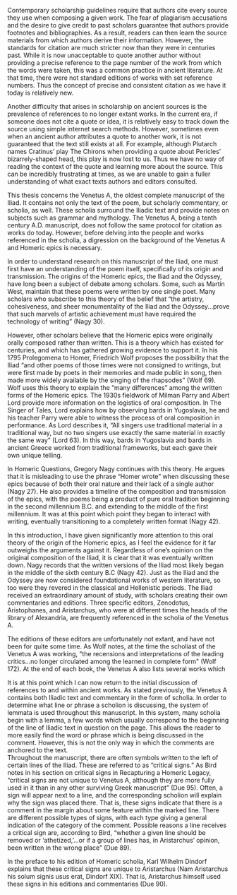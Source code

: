 Contemporary scholarship guidelines require that authors cite every source they use when composing a given work. The fear of plagiarism accusations and the desire to give credit to past scholars guarantee that authors provide footnotes and bibliographies. As a result, readers can then learn the source materials from which authors derive their information. However, the standards for citation are much stricter now than they were in centuries past. While it is now unacceptable to quote another author without providing a precise reference to the page number of the work from which the words were taken, this was a common practice in ancient literature. At that time, there were not standard editions of works with set reference numbers. Thus the concept of precise and consistent citation as we have it today is relatively new. 

Another difficulty that arises in scholarship on ancient sources is the prevalence of references to no longer extant works. In the current era, if someone does not cite a quote or idea, it is relatively easy to track down the source using simple internet search methods. However, sometimes even when an ancient author attributes a quote to another work, it is not guaranteed that the text still exists at all. For example, although Plutarch names Cratinus’ play The Chirons when providing a quote about Pericles’ bizarrely-shaped head, this play is now lost to us. Thus we have no way of reading the context of the quote and learning more about the source. This can be incredibly frustrating at times, as we are unable to gain a fuller understanding of what exact texts authors and editors consulted. 

This thesis concerns the Venetus A, the oldest complete manuscript of the Iliad. It contains not only the text of the poem, but scholarly commentary, or scholia, as well. These scholia surround the Iliadic text and provide notes on subjects such as grammar and mythology. The Venetus A, being a tenth century A.D. manuscript, does not follow the same protocol for citation as works do today. However, before delving into the people and works referenced in the scholia, a digression on the background of the Venetus A and Homeric epics is necessary.

In order to understand research on this manuscript of the Iliad, one must first have an understanding of the poem itself, specifically of its origin and transmission. The origins of the Homeric epics, the Iliad and the Odyssey, have long been a subject of debate among scholars. Some, such as Martin West, maintain that these poems were written by one single poet. Many scholars who subscribe to this theory of the belief that “the artistry, cohesiveness, and sheer monumentality of the Iliad and the Odyssey...prove that such marvels of artistic achievement must have required the technology of writing” (Nagy 30).

However, other scholars believe that the Homeric epics were originally orally composed rather than written. This is a theory which has existed for centuries, and which has gathered growing evidence to support it. In his 1795 Prolegomena to Homer, Friedrich Wolf proposes the possibility that the Iliad “and other poems of those times were not consigned to writings, but were first made by poets in their memories and made public in song, then made more widely available by the singing of the rhapsodes” (Wolf 69). Wolf uses this theory to explain the “many differences” among the written forms of the Homeric epics. The 1930s fieldwork of Milman Parry and Albert Lord provide more information on the logistics of oral composition. In The Singer of Tales, Lord explains how by observing bards in Yugoslavia, he and his teacher Parry were able to witness the process of oral composition in performance. As Lord describes it, “All singers use traditional material in a traditional way, but no two singers use exactly the same material in exactly the same way” (Lord 63). In this way, bards in Yugoslavia and bards in ancient Greece worked from traditional frameworks, but each gave their own unique telling.  

In Homeric Questions, Gregory Nagy continues with this theory. He argues that it is misleading to use the phrase “Homer wrote” when discussing these epics because of both their oral nature and their lack of a single author (Nagy 27). He also provides a timeline of the composition and transmission of the epics, with the poems being a product of pure oral tradition beginning in the second millennium B.C. and extending to the middle of the first millennium. It was at this point which point they began to interact with writing, eventually transitioning to a completely written format (Nagy 42).

In this introduction, I have given significantly more attention to this oral theory of the origin of the Homeric epics, as I feel the evidence for it far outweighs the arguments against it. Regardless of one’s opinion on the original composition of the Iliad, it is clear that it was eventually written down. Nagy records that the written versions of the Iliad most likely began in the middle of the sixth century B.C (Nagy 42). Just as the Iliad and the Odyssey are now considered foundational works of western literature, so too were they revered in the classical and Hellenistic periods. The Iliad received an extraordinary amount of study, with scholars creating their own commentaries and editions. Three specific editors, Zenodotus, Aristophanes, and Aristarchus, who were at different times the heads of the library of Alexandria, are frequently referenced in the scholia of the Venetus A.

The editions of these editors are unfortunately not extant, and have not been for quite some time. As Wolf notes, at the time the scholiast of the Venetus A was working, "the recensions and interpretations of the leading critics...no longer circulated among the learned in complete form" (Wolf 172). At the end of each book, the Venetus A also lists several works which 

It is at this point which I can now return to the initial discussion of references to and within ancient works. As stated previously, the Venetus A contains both Iliadic text and commentary in the form of scholia. In order to determine what line or phrase a scholion is discussing, the system of lemmata is used throughout this manuscript. In this system, many scholia begin with a lemma, a few words which usually correspond to the beginning of the line of Iliadic text in question on the page. This allows the reader to more easily find the word or phrase which is being discussed in the comment. However, this is not the only way in which the comments are anchored to the text.  
Throughout the manuscript, there are often symbols written to the left of certain lines of the Iliad. These are referred to as “critical signs.” As Bird notes in his section on critical signs in Recapturing a Homeric Legacy, “critical signs are not unique to Venetus A, although they are more fully used in it than in any other surviving Greek manuscript” (Due 95). Often, a sign will appear next to a line, and the corresponding scholion will explain why the sign was placed there. That is, these signs indicate that there is a comment in the margin about some feature within the marked line. There are different possible types of signs, with each type giving a general indication of the category of the comment. Possible reasons a line receives a critical sign are, according to Bird, “whether a given line should be removed or ‘athetized,’...or if a group of lines has, in Aristarchus’ opinion, been written in the wrong place” (Due 89).

In the preface to his edition of Homeric scholia, Karl Wilhelm Dindorf explains that these critical signs are unique to Aristarchus (Nam Aristarchus his solum signis usus erat, Dindorf XIX). That is, Aristarchus himself used these signs in his editions and commentaries (Due 90). 
